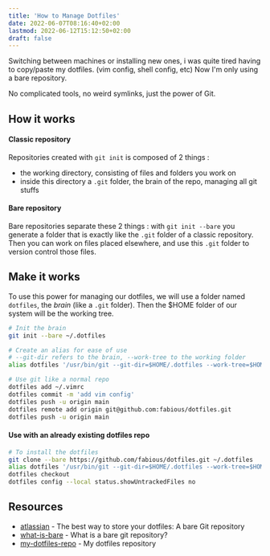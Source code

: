 ```yaml
---
title: 'How to Manage Dotfiles'
date: 2022-06-07T08:16:40+02:00
lastmod: 2022-06-12T15:12:50+02:00
draft: false
---
```


Switching between machines or installing new ones, i was quite tired having to copy/paste my dotfiles. (vim config, shell config, etc)
Now I'm only using a bare repository.

No complicated tools, no weird symlinks, just the power of Git.

## How it works

#### Classic repository

Repositories created with `git init` is composed of 2 things :

- the working directory, consisting of files and folders you work on
- inside this directory a `.git` folder, the brain of the repo, managing all git stuffs

#### Bare repository

Bare repositories separate these 2 things :
with `git init --bare` you generate a folder that is exactly like the `.git` folder of a classic repository. Then you can work on files placed elsewhere, and use this `.git` folder to version control those files.

## Make it works

To use this power for managing our dotfiles, we will use a folder named `dotfiles`, the _brain_ (like a `.git` folder). Then the $HOME folder of our system will be the working tree.

```bash
# Init the brain
git init --bare ~/.dotfiles

# Create an alias for ease of use
# --git-dir refers to the brain, --work-tree to the working folder
alias dotfiles '/usr/bin/git --git-dir=$HOME/.dotfiles --work-tree=$HOME'

# Use git like a normal repo
dotfiles add ~/.vimrc
dotfiles commit -m 'add vim config'
dotfiles push -u origin main
dotfiles remote add origin git@github.com:fabious/dotfiles.git
dotfiles push -u origin main
```


#### Use with an already existing dotfiles repo

```bash
# To install the dotfiles
git clone --bare https://github.com/fabious/dotfiles.git ~/.dotfiles
alias dotfiles '/usr/bin/git --git-dir=$HOME/.dotfiles --work-tree=$HOME'
dotfiles checkout
dotfiles config --local status.showUntrackedFiles no
```

## Resources

* [atlassian] - The best way to store your dotfiles: A bare Git repository
* [what-is-bare] - What is a bare git repository?
* [my-dotfiles-repo] - My dotfiles repository


[atlassian]: https://www.atlassian.com/git/tutorials/dotfiles
[what-is-bare]: https://www.saintsjd.com/2011/01/what-is-a-bare-git-repository/
[my-dotfiles-repo]: https://github.com/Fabious/dotfiles
